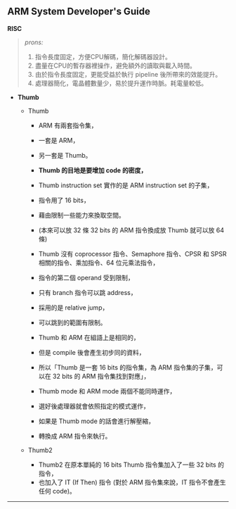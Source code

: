 ## ARM System Developer's Guide ##

**RISC**  
> *prons:*  
> 1. 指令長度固定，方便CPU解碼，簡化解碼器設計。
> 2. 盡量在CPU的暫存器裡操作，避免額外的讀取與載入時間。
> 3. 由於指令長度固定，更能受益於執行 pipeline 後所帶來的效能提升。
> 4. 處理器簡化，電晶體數量少，易於提升運作時脈。耗電量較低。


* **Thumb**  
  * Thumb
    * ARM 有兩套指令集，  
    * 一套是 ARM，  
    * 另一套是 Thumb。  

    * **Thumb 的目地是要增加 code 的密度，**  
    * Thumb instruction set 實作的是 ARM instruction set 的子集，  
    * 指令用了 16 bits，  
    * 藉由限制一些能力來換取空間。  

    * (本來可以放 32 條 32 bits 的 ARM 指令換成放 Thumb 就可以放 64 條)  

    * Thumb 沒有 coprocessor 指令、Semaphore 指令、CPSR 和 SPSR 相關的指令、乘加指令、64 位元乘法指令，  
    * 指令的第二個 operand 受到限制，  
    * 只有 branch 指令可以跳 address，  
    * 採用的是 relative jump，  
    * 可以跳到的範圍有限制。  

    * Thumb 和 ARM 在組語上是相同的，  
    * 但是 compile 後會產生初步同的資料，  
    * 所以「Thumb 是一套 16 bits 的指令集，為 ARM 指令集的子集，可以在 32 bits 的 ARM 指令集找到對應」，  
    * Thumb mode 和 ARM mode 兩個不能同時運作，  
    * 選好後處理器就會依照指定的模式運作，  
    * 如果是 Thumb mode 的話會進行解壓縮，  
    * 轉換成 ARM 指令來執行。


  * Thumb2
    * Thumb2 在原本單純的 16 bits Thumb 指令集加入了一些 32 bits 的指令，
    * 也加入了 IT (If Then) 指令 (對於 ARM 指令集來說，IT 指令不會產生任何 code)。

-----


